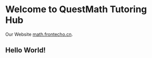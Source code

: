 # Welcome to QuestMath Tutoring Hub

Our Website [math.frontecho.cn](https://math.frontecho.cn).

## Hello World!
